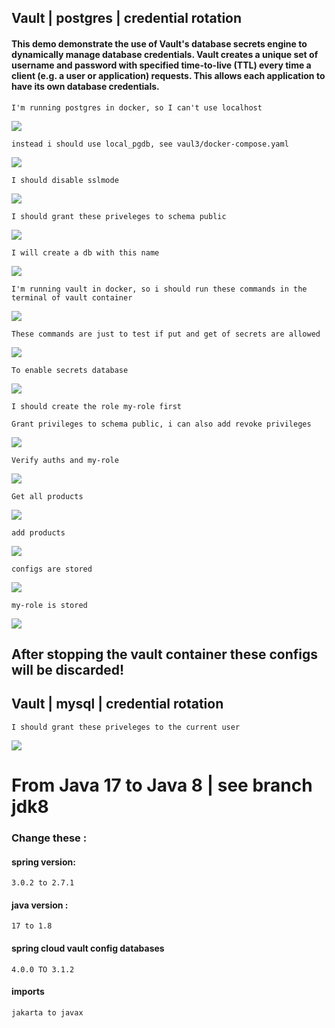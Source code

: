 ## Vault | postgres | credential rotation

#### This demo demonstrate the use of Vault's database secrets engine to dynamically manage database credentials. Vault creates a unique set of username and password with specified time-to-live (TTL) every time a client (e.g. a user or application) requests. This allows each application to have its own database credentials.

``I'm running postgres in docker, so I can't use localhost``

<img src="/resources/1.jpg">

``instead i should use local_pgdb, see vaul3/docker-compose.yaml``

<img src="/resources/img.png">

``I should disable sslmode``

<img src="/resources/img_1.png">

``I should grant these priveleges to schema public``

<img src="/resources/img_2.png">

``I will create a db with this name``

<img src="/resources/img_3.png">

``I'm running vault in docker, so i should run these commands in the terminal of vault container``

<img src="/resources/img_4.png">

``These commands are just to test if put and get of secrets are allowed``

<img src="/resources/img_5.png">

``To enable secrets database``

<img src="/resources/img_6.png">

``I should create the role my-role first``

``Grant privileges to schema public, i can also add revoke privileges``

<img src="/resources/img_7.png">

``Verify auths and my-role``

<img src="/resources/img_8.png">

``Get all products``

<img src="/resources/img_9.png">

``add products``

<img src="/resources/img_10.png">

``configs are stored``

<img src="/resources/img_11.png">

``my-role is stored``

<img src="/resources/img_12.png">

## After stopping the vault container these configs will be discarded!

## Vault | mysql | credential rotation

``I should grant these priveleges to the current user``

<img src="/resources/vault_mysql_1.png">

# From Java 17 to Java 8 | see branch jdk8

### Change these :

#### spring version:

    3.0.2 to 2.7.1

#### java version :

    17 to 1.8

#### spring cloud vault config databases

    4.0.0 TO 3.1.2

#### imports 

    jakarta to javax
